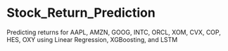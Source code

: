 # Stock_Return_Prediction

Predicting returns for AAPL, AMZN, GOOG, INTC, ORCL, XOM, CVX, COP, HES, OXY using Linear Regression, XGBoosting, and LSTM
